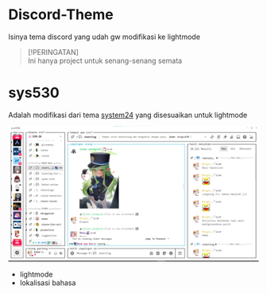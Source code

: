 # Discord-Theme
Isinya tema discord yang udah gw modifikasi ke lightmode
> [!PERINGATAN]  
> Ini hanya project untuk senang-senang semata

# sys530
Adalah modifikasi dari tema [system24](https://github.com/refact0r/system24) yang disesuaikan untuk lightmode

![screenshot](/assets/sys530.png)

+ lightmode
+ lokalisasi bahasa
